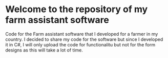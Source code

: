 # Welcome to the repository of my farm assistant software

Code for the Farm assistant software that I developed for a farmer in my country. I decided to share my code for the software but since I developed it in C#, I will only upload the code for functionalitu but not for the form designs as this will take a lot of time.
